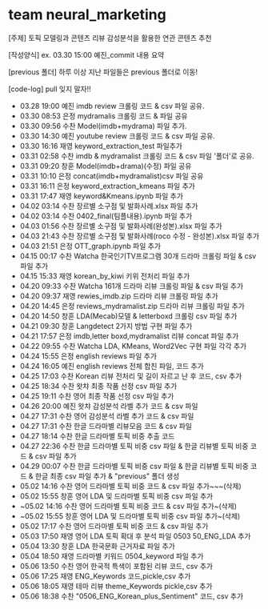 # team neural_marketing
[주제] 토픽 모델링과 콘텐츠 리뷰 감성분석을 활용한 연관 콘텐츠 추천

[작성양식]
ex. 03.30 15:00 예진_commit 내용 요약

[previous 폴더]
하루 이상 지난 파일들은 previous 폴더로 이동!

[code-log] pull 잊지 말자!!
- 03.28 19:00 예진 imdb review 크롤링 코드 & csv 파일 공유.
- 03.30 08:53 은정 mydramalis 크롤링 코드 & 파일 공유
- 03.30 09:56 수찬 Model(imdb+mydrama) 파일 추가.
- 03.30 14:30 예진 youtube review 크롤링 코드 & csv 파일 공유.
- 03.30 16:16 재영 keyword_extraction_test 파일추가
- 03.31 02:58 수찬 imdb & mydramalist 크롤링 코드 & csv 파일 '폴더'로 공유.
- 03.31 09:20 창훈 Model(imdb+drama)(수정) 파일 공유
- 03.31 10:10 은정 concat(imdb+mydramalist)csv 파일 공유
- 03.31 16:11 은정 keyword_extraction_kmeans 파일 추가
- 03.31 17:47 재영 keyword&Kmeans.ipynb 파일 추가
- 04.02 03:14 수찬 장르별 소구점 및 발화사례.xlsx 파일 추가
- 04.02 03:14 수찬 0402_final(팀플내용).ipynb 파일 추가
- 04.03 01:56 수찬 장르별 소구점 및 발화사례(완성본).xlsx 파일 추가
- 04.03 21:43 수찬 장르별 소구점 및 발화사례(roco 수정 - 완성본).xlsx 파일 추가
- 04.03 21:51 은정 OTT_graph.ipynb 파일 추가
- 04.15 00:17 수찬 Watcha 한국인기TV프로그램 30개 드라마 크롤링 파일 & csv 파일 추가
- 04.15 15:33 재영 korean_by_kiwi 키위 전처리 파일 추가
- 04.20 09:33 수찬 Watcha 161개 드라마 리뷰 크롤링 파일 & csv 파일 추가
- 04.20 09:37 재영 rewies_imdb.zip 드라마 리뷰 크롤링 파일 추가
- 04.20 14:45 은정 reviews_mydramalist.zip 드라마 리뷰 크롤링 파일 추가
- 04.20 14:50 창훈 LDA(Mecab)모델 & letterboxd 크롤링 csv 파일 추가
- 04.21 09:30 창훈 Langdetect 2가지 방법 구현 파일 추가
- 04.21 17:57 은정 imdb,letter boxd,mydramalist 리뷰 concat 파일 추가
- 04.22 09:55 수찬 Watcha LDA, KMeans, Word2Vec 구현 파일 각각 추가
- 04.24 15:55 은정 english reviews 파일 추가
- 04.24 16:05 예진 english reviews 전체 합친 파일, 코드 추가
- 04.25 17:03 수찬 Korean 리뷰 전처리 및 길이 자르고 난 후 코드, csv 추가
- 04.25 18:34 수찬 왓챠 최종 작품 선정 csv 파일 추가
- 04.25 19:11 수찬 영어 최종 작품 선정 csv 파일 추가
- 04.26 20:00 예진 왓챠 감성분석 라벨 추가 코드 & csv 파일
- 04.27 17:31 수찬 영어 감성분석 라벨 추가 코드 & csv 파일
- 04.27 17:31 수찬 한글 드라마별 리뷰모음 코드 & csv 파일
- 04.27 18:14 수찬 한글 드라마별 토픽 비중 추출 코드
- 04.27 22:36 수찬 한글 드라마별 토픽 비중 csv 파일 & 한글 리뷰별 토픽 비중 코드 & csv 파일 추가
- 04.29 00:07 수찬 한글 드라마별 토픽 비중 csv 파일 & 한글 리뷰별 토픽 비중 코드 & 한글 최종 csv 파일 추가 & "previous" 폴더 생성
- 05.02 14:16 수찬 영어 드라마별 토픽 비중 코드 & csv 파일 추가~~~(삭제)
- 05.02 15:55 창훈 영어 LDA 및 드라마별 토픽 비중 csv 파일 추가 
- ~05.02 14:16 수찬 영어 드라마별 토픽 비중 코드 & csv 파일 추가~(삭제)
- ~05.02 15:55 창훈 영어 LDA 및 드라마별 토픽 비중 csv 파일 추가~(삭제)
- 05.02 17:17 수찬 영어 드라마별 토픽 비중 코드 & csv 파일 추가
- 05.03 17:50 재영 영어 LDA 토픽 확대 후 분석 파일 0503 50_ENG_LDA 추가
- 05.04 13:30 창훈 LDA 한국문화 근거자료 파일 추가
- 05.04 18:50 재영 드라마별 키워드 0504_keyword 파일 추가
- 05.06 13:50 수찬 영어 한국적 특색이 포함된 리뷰 코드, csv 추가
- 05.06 17:25 재영 ENG_Keywords 코드,pickle,csv 추가
- 05.06 18:05 재영 테마 리뷰 theme_Keywords pickle,csv 추가
- 05.06 18:38 수찬 "0506_ENG_Korean_plus_Sentiment" 코드, csv 추가